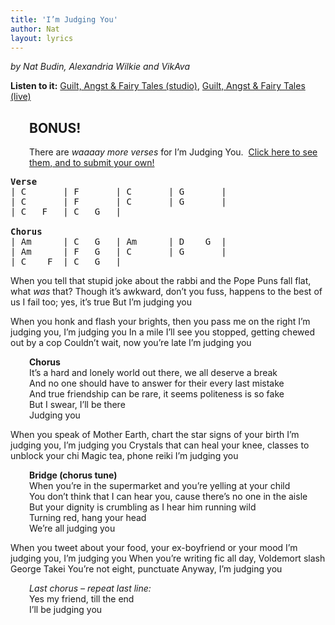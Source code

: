 ```yaml
---
title: 'I’m Judging You'
author: Nat
layout: lyrics
---
```

*by Nat Budin, Alexandria Wilkie and VikAva*

**Listen to it:** <a href="http://strangerways.bandcamp.com/track/im-judging-you" target="_blank">Guilt, Angst & Fairy Tales (studio)</a>, <a href="http://strangerways.bandcamp.com/track/im-judging-you-live" target="_blank">Guilt, Angst & Fairy Tales (live)</a>

<h2 style="padding-left: 30px;">
  BONUS!
</h2>

<p style="padding-left: 30px;">
  There are <em>waaaay more verses</em> for I’m Judging You.  <a title="I’m Judging You Extended Verses" href="/music/im-judging-you/im-judging-you-extended-verses/">Click here to see them, and to submit your own!</a>
</p>

<pre><strong>Verse</strong>
| C       | F       | C       | G       |
| C       | F       | C       | G       |
| C   F   | C   G   |

<strong>Chorus</strong>
| Am      | C   G   | Am      | D    G  |
| Am      | F   G   | C       | G       |
| C    F  | C   G   |</pre>

When you tell that stupid joke about the rabbi and the Pope
Puns fall flat, what *was* that?
Though it’s awkward, don’t you fuss, happens to the best of us
I fail too; yes, it’s true
But I’m judging you

When you honk and flash your brights, then you pass me on the right
I’m judging you, I’m judging you
In a mile I’ll see you stopped, getting chewed out by a cop
Couldn’t wait, now you’re late
I’m judging you

<p style="padding-left: 30px;">
  <strong>Chorus<br /> </strong>It’s a hard and lonely world out there, we all deserve a break<br /> And no one should have to answer for their every last mistake<br /> And true friendship can be rare, it seems politeness is so fake<br /> But I swear, I’ll be there<br /> Judging you
</p>

When you speak of Mother Earth, chart the star signs of your birth
I’m judging you, I’m judging you
Crystals that can heal your knee, classes to unblock your chi
Magic tea, phone reiki
I’m judging you

<p style="padding-left: 30px;">
  <strong>Bridge (chorus tune)</strong><br /> When you’re in the supermarket and you’re yelling at your child<br /> You don’t think that I can hear you, cause there’s no one in the aisle<br /> But your dignity is crumbling as I hear him running wild<br /> Turning red, hang your head<br /> We’re all judging you
</p>

When you tweet about your food, your ex-boyfriend or your mood
I’m judging you, I’m judging you
When you’re writing fic all day, Voldemort slash George Takei
You’re not eight, punctuate
Anyway, I’m judging you

<p style="padding-left: 30px;">
  <em>Last chorus – repeat last line:</em><br /> Yes my friend, till the end<br /> I’ll be judging you
</p>
